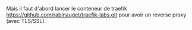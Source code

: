 Mais il faut d'abord lancer le conteneur de traefik https://github.com/rabinauget/traefik-labs.git pour avoir un reverse proxy (avec TLS/SSL).

